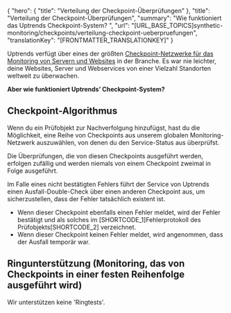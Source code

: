 {
  "hero": {
    "title": "Verteilung der Checkpoint-Überprüfungen"
  },
  "title": "Verteilung der Checkpoint-Überprüfungen",
  "summary": "Wie funktioniert das Uptrends Checkpoint-System? ",
  "url": "[URL_BASE_TOPICS]synthetic-monitoring/checkpoints/verteilung-checkpoint-ueberpruefungen",
  "translationKey": "[FRONTMATTER_TRANSLATIONKEY]"
}

Uptrends verfügt über eines der größten [Checkpoint-Netzwerke für das Monitoring von Servern und Websites]([LINK_URL_1]) in der Branche. Es war nie leichter, deine Websites, Server und Webservices von einer Vielzahl Standorten weltweit zu überwachen.

**Aber wie funktioniert Uptrends’ Checkpoint-System?**

## Checkpoint-Algorithmus

Wenn du ein Prüfobjekt zur Nachverfolgung hinzufügst, hast du die Möglichkeit, eine Reihe von Checkpoints aus unserem globalen Monitoring-Netzwerk auszuwählen, von denen du den Service-Status aus überprüfst.

Die Überprüfungen, die von diesen Checkpoints ausgeführt werden, erfolgen zufällig und werden niemals von einem Checkpoint zweimal in Folge ausgeführt.

Im Falle eines nicht bestätigten Fehlers führt der Service von Uptrends einen Ausfall-Double-Check über einen anderen Checkpoint aus, um sicherzustellen, dass der Fehler tatsächlich existent ist.

-   Wenn dieser Checkpoint ebenfalls einen Fehler meldet, wird der Fehler bestätigt und als solches im [SHORTCODE_1]Fehlerprotokoll des Prüfobjekts[SHORTCODE_2] verzeichnet.
-   Wenn dieser Checkpoint keinen Fehler meldet, wird angenommen, dass der Ausfall temporär war.

## Ringunterstützung (Monitoring, das von Checkpoints in einer festen Reihenfolge ausgeführt wird)

Wir unterstützen keine 'Ringtests'.

